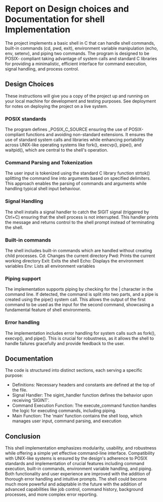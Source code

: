 # Report on Design choices and Documentation for shell Implementation

The project implements a basic shell in C that can handle shell commands, built-in commands (cd, pwd, exit), environment variable manipulation (echo, env, setenv), and piping two commands. The program is designed to be POSIX- compliant taking advantage of system calls and standard C libraries for providing a minimalistic, efficient interface for command execution, signal handling, and process control.


## Design Choices 

These instructions will give you a copy of the project up and running on
your local machine for development and testing purposes. See deployment
for notes on deploying the project on a live system.

### POSIX standards 

The program defines _POSIX_C_SOURCE ensuring the use of POSIX-compliant functions and avoiding non-standard extensions. It ensures the use of standard system calls and libraries while enhancing portability across UNIX-like operating systems like fork(), execvp(), pipe(), and waitpid(), which are central to the shell's operation.

### Command Parsing and Tokenization 

The user input is tokenized using the standard C library function strtok() splitting the command line into arguments based on specified delimiters. This approach enables the parsing of commands and arguments while handling typical shell input behaviour. 

### Signal Handling 

The shell installs a signal handler to catch the SIGIT signal (triggered by Ctrl+C) ensuring that the shell process is not interrupted. This handler prints the message and returns control to the shell prompt instead of terminating the shell. 

### Built-in commands 

The shell includes built-in commands which are handled without creating child processes. 
  Cd: Changes the current directory
  Pwd: Prints the current working directory 
  Exit: Exits the shell
  Echo: Displays the environment variables 
  Env: Lists all environment variables

### Piping support 

The implementation supports piping by checking for the | character in the command line. If detected, the command is split into two parts, and a pipe is created using the pipe() system call. This allows the output of the first command to be used as the input for the second command, showcasing a fundamental feature of shell environments.

### Error handling 

The implementation includes error handling for system calls such as fork(), execvp(), and pipe(). This is crucial for robustness, as it allows the shell to handle failures gracefully and provide feedback to the user.


## Documentation 

The code is structured into distinct sections, each serving a specific purpose:
  - Definitions: Necessary headers and constants are defined at the top of the file.
  - Signal Handler: The sigint_handler function defines the behavior upon receiving ‘SIGINT’.
  - Command Execution Function: The execute_command function handles the logic for executing commands, including piping.
  - Main Function: The ‘main’ function contains the shell loop, which manages user input, command parsing, and execution


## Conclusion 

This shell implementation emphasizes modularity, usability, and robustness while offering a simple yet effective command-line interface. Compatibility with UNIX-like systems is ensured by the design's adherence to POSIX standards and implementation of crucial features including command execution, built-in commands, environment variable handling, and piping. Both functionality and user experience are improved with the addition of thorough error handling and intuitive prompts. The shell could become much more powerful and adaptable in the future with the addition of advanced capabilities like job control, command history, background processes, and more complex error reporting.
